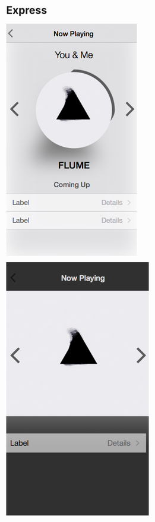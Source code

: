 Express
============




![Alt text](Design2.png "Most recent working design")

![Alt text](Design1.png "First attempt at Express")
